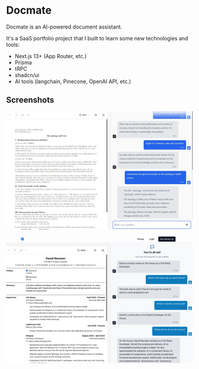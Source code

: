 # Docmate

Docmate is an AI-powered document assistant.

It's a SaaS portfolio project that I built to learn some new technologies and tools:

- Next.js 13+ (App Router, etc.)
- Prisma
- tRPC
- shadcn/ui
- AI tools (langchain, Pinecone, OpenAI API, etc.)

## Screenshots

![Home page](public/dashboard-preview.jpg)

![Chatting with documents](public/feature.png)
